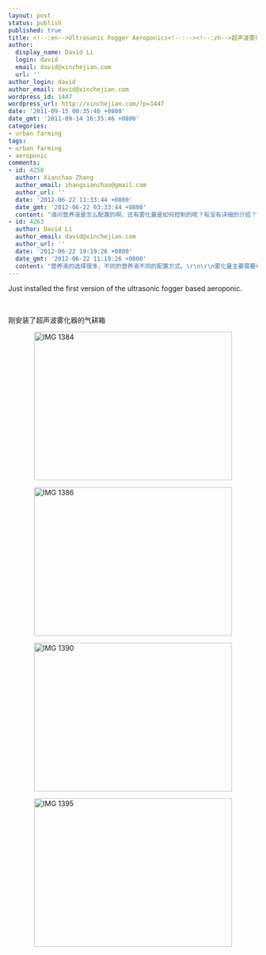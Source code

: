 ```yaml
---
layout: post
status: publish
published: true
title: <!--:en-->Ultrasonic Fogger Aeroponics<!--:--><!--:zh-->超声波雾化器的气耕箱<!--:-->
author:
  display_name: David Li
  login: david
  email: david@xinchejian.com
  url: ''
author_login: david
author_email: david@xinchejian.com
wordpress_id: 1447
wordpress_url: http://xinchejian.com/?p=1447
date: '2011-09-15 00:35:46 +0800'
date_gmt: '2011-09-14 16:35:46 +0800'
categories:
- urban farming
tags:
- urban farming
- aeroponic
comments:
- id: 4258
  author: Xianchao Zhang
  author_email: zhangxianchao@gmail.com
  author_url: ''
  date: '2012-06-22 11:33:44 +0800'
  date_gmt: '2012-06-22 03:33:44 +0800'
  content: "请问营养液是怎么配置的啊，还有雾化量是如何控制的呢？有没有详细的介绍？\r\n\r\n谢谢！"
- id: 4263
  author: David Li
  author_email: david@xinchejian.com
  author_url: ''
  date: '2012-06-22 19:19:26 +0800'
  date_gmt: '2012-06-22 11:19:26 +0800'
  content: "营养液的选择很多，不同的营养液不同的配置方式。\r\n\r\n雾化量主要需要考虑让超音波雾化器休息，我们目前的是开60分钟休息20分钟。\r\n\r\n在上海的话，可以有空一起过来玩。;)"
---
```

<p><!--:en-->
<p>Just installed the first version of the ultrasonic fogger based aeroponic.</p><!--:--><br />
<!--:zh-->
<p>刚安装了超声波雾化器的气耕箱</p><!--:--></p>
<p><img width="400" height="300" style="display:block; margin-left:auto; margin-right:auto;" src="http://xinchejian.com/wp-content/uploads/2011/09/IMG_1384.jpg" alt="IMG 1384" title="IMG_1384.JPG" border="0"/></p></p>
<p><img width="400" height="300" style="display:block; margin-left:auto; margin-right:auto;" src="http://xinchejian.com/wp-content/uploads/2011/09/IMG_13861.jpg" alt="IMG 1386" title="IMG_1386.JPG" border="0"/></p></p>
<p><img width="400" height="300" style="display:block; margin-left:auto; margin-right:auto;" src="http://xinchejian.com/wp-content/uploads/2011/09/IMG_1390.jpg" alt="IMG 1390" title="IMG_1390.jpg" border="0"/></p></p>
<p><img width="400" height="300" style="display:block; margin-left:auto; margin-right:auto;" src="http://xinchejian.com/wp-content/uploads/2011/09/IMG_1395.jpg" alt="IMG 1395" title="IMG_1395.JPG" border="0"/></p></p>
